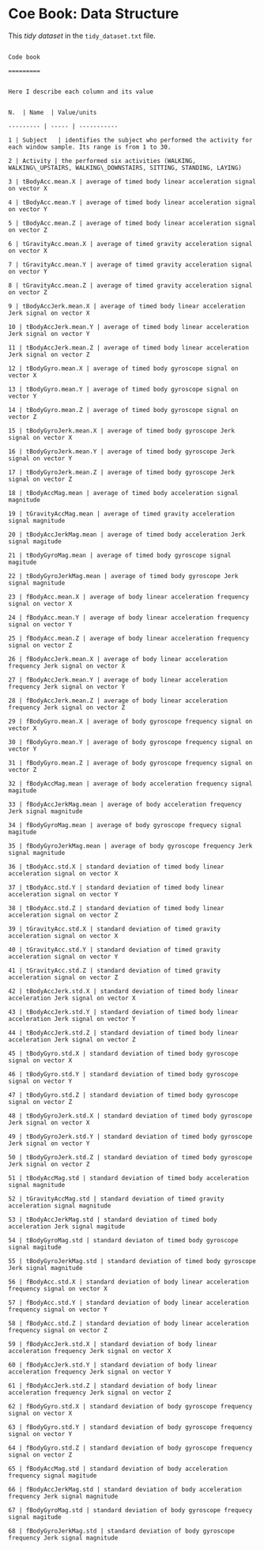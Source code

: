
Coe Book: Data Structure
========================
  
This *tidy dataset* in the `tidy_dataset.txt` file.
                                                                                 
                                                                                 Code book
                                                                                 =========
                                                                                   
                                                                                   Here I describe each column and its value
                                                                                 
                                                                                 N.  | Name  | Value/units
                                                                                 --------- | ----- | -----------
                                                                                   1 | Subject   | identifies the subject who performed the activity for each window sample. Its range is from 1 to 30. 
                                                                                 2 | Activity | the performed six activities (WALKING, WALKING\_UPSTAIRS, WALKING\_DOWNSTAIRS, SITTING, STANDING, LAYING) 
                                                                                 3 | tBodyAcc.mean.X | average of timed body linear acceleration signal on vector X
                                                                                 4 | tBodyAcc.mean.Y | average of timed body linear acceleration signal on vector Y
                                                                                 5 | tBodyAcc.mean.Z | average of timed body linear acceleration signal on vector Z
                                                                                 6 | tGravityAcc.mean.X | average of timed gravity acceleration signal on vector X
                                                                                 7 | tGravityAcc.mean.Y | average of timed gravity acceleration signal on vector Y
                                                                                 8 | tGravityAcc.mean.Z | average of timed gravity acceleration signal on vector Z
                                                                                 9 | tBodyAccJerk.mean.X | average of timed body linear acceleration Jerk signal on vector X
                                                                                 10 | tBodyAccJerk.mean.Y | average of timed body linear acceleration Jerk signal on vector Y
                                                                                 11 | tBodyAccJerk.mean.Z | average of timed body linear acceleration Jerk signal on vector Z
                                                                                 12 | tBodyGyro.mean.X | average of timed body gyroscope signal on vector X
                                                                                 13 | tBodyGyro.mean.Y | average of timed body gyroscope signal on vector Y
                                                                                 14 | tBodyGyro.mean.Z | average of timed body gyroscope signal on vector Z
                                                                                 15 | tBodyGyroJerk.mean.X | average of timed body gyroscope Jerk signal on vector X
                                                                                 16 | tBodyGyroJerk.mean.Y | average of timed body gyroscope Jerk signal on vector Y
                                                                                 17 | tBodyGyroJerk.mean.Z | average of timed body gyroscope Jerk signal on vector Z
                                                                                 18 | tBodyAccMag.mean | average of timed body acceleration signal magnitude
                                                                                 19 | tGravityAccMag.mean | average of timed gravity acceleration signal magnitude
                                                                                 20 | tBodyAccJerkMag.mean | average of timed body acceleration Jerk signal magitude
                                                                                 21 | tBodyGyroMag.mean | average of timed body gyroscope signal magitude
                                                                                 22 | tBodyGyroJerkMag.mean | average of timed body gyroscope Jerk signal magnitude
                                                                                 23 | fBodyAcc.mean.X | average of body linear acceleration frequency signal on vector X
                                                                                 24 | fBodyAcc.mean.Y | average of body linear acceleration frequency signal on vector Y
                                                                                 25 | fBodyAcc.mean.Z | average of body linear acceleration frequency signal on vector Z
                                                                                 26 | fBodyAccJerk.mean.X | average of body linear acceleration frequency Jerk signal on vector X
                                                                                 27 | fBodyAccJerk.mean.Y | average of body linear acceleration frequency Jerk signal on vector Y
                                                                                 28 | fBodyAccJerk.mean.Z | average of body linear acceleration frequency Jerk signal on vector Z
                                                                                 29 | fBodyGyro.mean.X | average of body gyroscope frequency signal on vector X
                                                                                 30 | fBodyGyro.mean.Y | average of body gyroscope frequency signal on vector Y
                                                                                 31 | fBodyGyro.mean.Z | average of body gyroscope frequency signal on vector Z
                                                                                 32 | fBodyAccMag.mean | average of body acceleration frequency signal magitude
                                                                                 33 | fBodyAccJerkMag.mean | average of body acceleration frequency Jerk signal magnitude
                                                                                 34 | fBodyGyroMag.mean | average of body gyroscope frequecy signal magitude
                                                                                 35 | fBodyGyroJerkMag.mean | average of body gyroscope frequency Jerk signal magnitude
                                                                                 36 | tBodyAcc.std.X | standard deviation of timed body linear acceleration signal on vector X
                                                                                 37 | tBodyAcc.std.Y | standard deviation of timed body linear acceleration signal on vector Y
                                                                                 38 | tBodyAcc.std.Z | standard deviation of timed body linear acceleration signal on vector Z
                                                                                 39 | tGravityAcc.std.X | standard deviation of timed gravity acceleration signal on vector X
                                                                                 40 | tGravityAcc.std.Y | standard deviation of timed gravity acceleration signal on vector Y
                                                                                 41 | tGravityAcc.std.Z | standard deviation of timed gravity acceleration signal on vector Z
                                                                                 42 | tBodyAccJerk.std.X | standard deviation of timed body linear acceleration Jerk signal on vector X
                                                                                 43 | tBodyAccJerk.std.Y | standard deviation of timed body linear acceleration Jerk signal on vector Y
                                                                                 44 | tBodyAccJerk.std.Z | standard deviation of timed body linear acceleration Jerk signal on vector Z
                                                                                 45 | tBodyGyro.std.X | standard deviation of timed body gyroscope signal on vector X
                                                                                 46 | tBodyGyro.std.Y | standard deviation of timed body gyroscope signal on vector Y
                                                                                 47 | tBodyGyro.std.Z | standard deviation of timed body gyroscope signal on vector Z
                                                                                 48 | tBodyGyroJerk.std.X | standard deviation of timed body gyroscope Jerk signal on vector X
                                                                                 49 | tBodyGyroJerk.std.Y | standard deviation of timed body gyroscope Jerk signal on vector Y
                                                                                 50 | tBodyGyroJerk.std.Z | standard deviation of timed body gyroscope Jerk signal on vector Z
                                                                                 51 | tBodyAccMag.std | standard deviation of timed body acceleration signal magnitude
                                                                                 52 | tGravityAccMag.std | standard deviation of timed gravity acceleration signal magnitude
                                                                                 53 | tBodyAccJerkMag.std | standard deviation of timed body acceleration Jerk signal magitude
                                                                                 54 | tBodyGyroMag.std | standard deviaton of timed body gyroscope signal magitude
                                                                                 55 | tBodyGyroJerkMag.std | standard deviation of timed body gyroscope Jerk signal magnitude
                                                                                 56 | fBodyAcc.std.X | standard deviation of body linear acceleration frequency signal on vector X
                                                                                 57 | fBodyAcc.std.Y | standard deviation of body linear acceleration frequency signal on vector Y
                                                                                 58 | fBodyAcc.std.Z | standard deviation of body linear acceleration frequency signal on vector Z
                                                                                 59 | fBodyAccJerk.std.X | standard deviation of body linear acceleration frequency Jerk signal on vector X
                                                                                 60 | fBodyAccJerk.std.Y | standard deviation of body linear acceleration frequency Jerk signal on vector Y
                                                                                 61 | fBodyAccJerk.std.Z | standard deviation of body linear acceleration frequency Jerk signal on vector Z
                                                                                 62 | fBodyGyro.std.X | standard deviation of body gyroscope frequency signal on vector X
                                                                                 63 | fBodyGyro.std.Y | standard deviation of body gyroscope frequency signal on vector Y
                                                                                 64 | fBodyGyro.std.Z | standard deviation of body gyroscope frequency signal on vector Z
                                                                                 65 | fBodyAccMag.std | standard deviation of body acceleration frequency signal magitude
                                                                                 66 | fBodyAccJerkMag.std | standard deviation of body acceleration frequency Jerk signal magnitude
                                                                                 67 | fBodyGyroMag.std | standard deviation of body gyroscope frequecy signal magitude
                                                                                 68 | fBodyGyroJerkMag.std | standard deviation of body gyroscope frequency Jerk signal magnitude